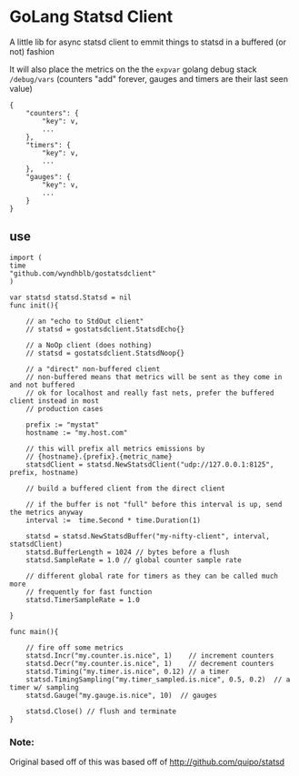 
# GoLang Statsd Client

A little lib for async statsd client to emmit things to statsd in a buffered (or not) fashion

It will also place the metrics on the the `expvar` golang debug stack `/debug/vars` (counters "add" forever, gauges and timers are their last seen value)

```
{
    "counters": {
        "key": v,
        ...
    },
    "timers": {
        "key": v,
        ...
    },
    "gauges": {
        "key": v,
        ...
    }
}
```




## use

```
import (
time
"github.com/wyndhblb/gostatsdclient"
)

var statsd statsd.Statsd = nil
func init(){

    // an "echo to StdOut client"
    // statsd = gostatsdclient.StatsdEcho{}
    
    // a NoOp client (does nothing)
    // statsd = gostatsdclient.StatsdNoop{}

    // a "direct" non-buffered client
    // non-buffered means that metrics will be sent as they come in and not buffered
    // ok for localhost and really fast nets, prefer the buffered client instead in most
    // production cases
    
    prefix := "mystat"
    hostname := "my.host.com"

    // this will prefix all metrics emissions by
    // {hostname}.{prefix}.{metric_name}
    statsdClient = statsd.NewStatsdClient("udp://127.0.0.1:8125", prefix, hostname)
    
    // build a buffered client from the direct client
    
    // if the buffer is not "full" before this interval is up, send the metrics anyway
    interval :=  time.Second * time.Duration(1)
    
    statsd = statsd.NewStatsdBuffer("my-nifty-client", interval, statsdClient)
    statsd.BufferLength = 1024 // bytes before a flush
    statsd.SampleRate = 1.0 // global counter sample rate
    
    // different global rate for timers as they can be called much more
    // frequently for fast function
    statsd.TimerSampleRate = 1.0

}

func main(){

    // fire off some metrics
    statsd.Incr("my.counter.is.nice", 1)    // increment counters
    statsd.Decr("my.counter.is.nice", 1)    // decrement counters
    statsd.Timing("my.timer.is.nice", 0.12) // a timer
    statsd.TimingSampling("my.timer_sampled.is.nice", 0.5, 0.2)  // a timer w/ sampling
    statsd.Gauge("my.gauge.is.nice", 10)  // gauges
    
    statsd.Close() // flush and terminate 
}
```

### Note:

Original based off of this was based off of http://github.com/quipo/statsd
